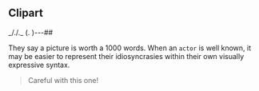 ## Clipart

_/.\/.\_
(. )---##

They say a picture is worth a 1000 words.  When an `actor` is well known, it may be easier to represent their idiosyncrasies within their own visually expressive syntax.

> Careful with this one!